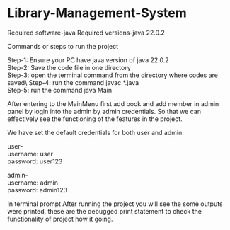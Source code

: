 # Library-Management-System

Required software-java
Required versions-java 22.0.2

Commands or steps to run the project

 Step-1: Ensure your PC have java version of java 22.0.2\
 Step-2: Save the code file in one directory\
 Step-3: open the terminal command from the directory where codes are saved\ 
 Step-4: run the command javac *.java\
 Step-5: run the command java Main

After entering to the MainMenu first add book and add member in admin panel by login into the admin by admin credentials. So that we can effectively see the functioning of the features in the project.

We have set the default credentials for both user and admin:

 user-\
 username: user\
 password: user123

 admin-\
 username: admin\
 password: admin123
 
In terminal prompt After running the project you will see the some outputs were printed, these are the debugged print statement to check the functionality of 
project how it going.
